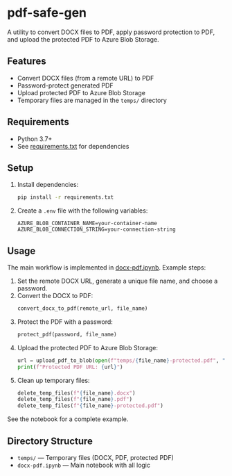 # pdf-safe-gen

A utility to convert DOCX files to PDF, apply password protection to PDF, and upload the protected PDF to Azure Blob Storage.

## Features

- Convert DOCX files (from a remote URL) to PDF
- Password-protect generated PDF
- Upload protected PDF to Azure Blob Storage
- Temporary files are managed in the `temps/` directory

## Requirements

- Python 3.7+
- See [requirements.txt](requirements.txt) for dependencies

## Setup

1. Install dependencies:

   ```sh
   pip install -r requirements.txt
   ```

2. Create a `.env` file with the following variables:
   ```
   AZURE_BLOB_CONTAINER_NAME=your-container-name
   AZURE_BLOB_CONNECTION_STRING=your-connection-string
   ```

## Usage

The main workflow is implemented in [docx-pdf.ipynb](docx-pdf.ipynb). Example steps:

1. Set the remote DOCX URL, generate a unique file name, and choose a password.
2. Convert the DOCX to PDF:
   ```python
   convert_docx_to_pdf(remote_url, file_name)
   ```
3. Protect the PDF with a password:
   ```python
   protect_pdf(password, file_name)
   ```
4. Upload the protected PDF to Azure Blob Storage:
   ```python
   url = upload_pdf_to_blob(open(f"temps/{file_name}-protected.pdf", "rb").read())
   print(f"Protected PDF URL: {url}")
   ```
5. Clean up temporary files:
   ```python
   delete_temp_files(f"{file_name}.docx")
   delete_temp_files(f"{file_name}.pdf")
   delete_temp_files(f"{file_name}-protected.pdf")
   ```

See the notebook for a complete example.

## Directory Structure

- `temps/` — Temporary files (DOCX, PDF, protected PDF)
- `docx-pdf.ipynb` — Main notebook with all logic
